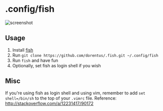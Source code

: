 # .config/fish
![screenshot](http://dn-madokami.qbox.me/.fish/screenshot.png)

## Usage
1. Install [fish](http://fishshell.com)
2. Run `git clone https://github.com/dorentus/.fish.git ~/.config/fish`
3. Run `fish` and have fun
4. Optionally, set fish as login shell if you wish

## Misc
If you're using fish as login shell and using vim, remember to add `set shell=/bin/sh` to the top of your `.vimrc` file. Reference: http://stackoverflow.com/a/12231417/90172
